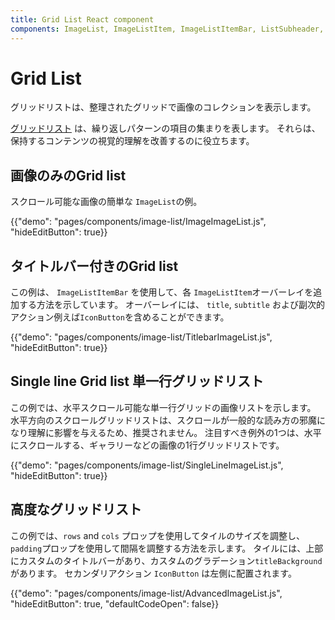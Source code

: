 ```yaml
---
title: Grid List React component
components: ImageList, ImageListItem, ImageListItemBar, ListSubheader, IconButton
---
```


# Grid List

<p class="description">グリッドリストは、整理されたグリッドで画像のコレクションを表示します。</p>

[グリッドリスト](https://material.io/design/components/image-lists.html) は、繰り返しパターンの項目の集まりを表します。 それらは、保持するコンテンツの視覚的理解を改善するのに役立ちます。

## 画像のみのGrid list

スクロール可能な画像の簡単な `ImageList`の例。

{{"demo": "pages/components/image-list/ImageImageList.js", "hideEditButton": true}}

## タイトルバー付きのGrid list

この例は、 `ImageListItemBar` を使用して、各 `ImageListItem`オーバーレイを追加する方法を示しています。 オーバーレイには、 `title`, `subtitle` および副次的アクション例えば`IconButton`を含めることができます。

{{"demo": "pages/components/image-list/TitlebarImageList.js", "hideEditButton": true}}

## Single line Grid list 単一行グリッドリスト

この例では、水平スクロール可能な単一行グリッドの画像リストを示します。 水平方向のスクロールグリッドリストは、スクロールが一般的な読み方の邪魔になり理解に影響を与えるため、推奨されません。 注目すべき例外の1つは、水平にスクロールする、ギャラリーなどの画像の1行グリッドリストです。

{{"demo": "pages/components/image-list/SingleLineImageList.js", "hideEditButton": true}}

## 高度なグリッドリスト

この例では、`rows` and `cols` プロップを使用してタイルのサイズを調整し、 `padding`プロップを使用して間隔を調整する方法を示します。 タイルには、上部にカスタムのタイトルバーがあり、カスタムのグラデーション`titleBackground`があります。 セカンダリアクション `IconButton` は左側に配置されます。

{{"demo": "pages/components/image-list/AdvancedImageList.js", "hideEditButton": true, "defaultCodeOpen": false}}